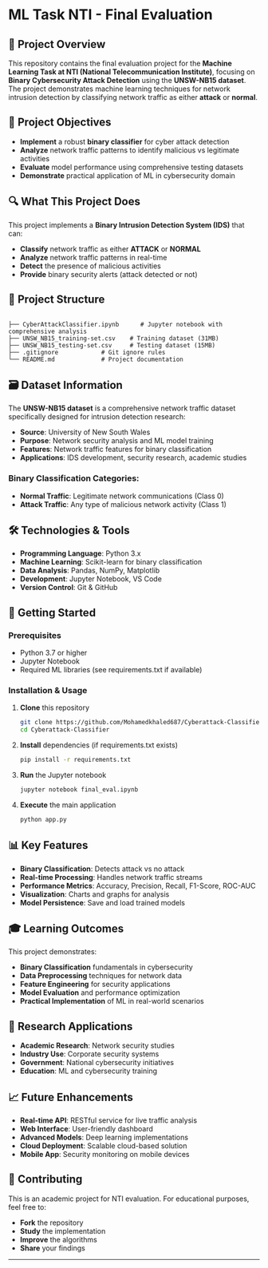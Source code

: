 # ML Task NTI - Final Evaluation

## 🚀 Project Overview

This repository contains the final evaluation project for the **Machine Learning Task at NTI (National Telecommunication Institute)**, focusing on **Binary Cybersecurity Attack Detection** using the **UNSW-NB15 dataset**. The project demonstrates machine learning techniques for network intrusion detection by classifying network traffic as either **attack** or **normal**.

## 🎯 Project Objectives

- **Implement** a robust **binary classifier** for cyber attack detection
- **Analyze** network traffic patterns to identify malicious vs legitimate activities
- **Evaluate** model performance using comprehensive testing datasets
- **Demonstrate** practical application of ML in cybersecurity domain

## 🔍 What This Project Does

This project implements a **Binary Intrusion Detection System (IDS)** that can:
- **Classify** network traffic as either **ATTACK** or **NORMAL**
- **Analyze** network traffic patterns in real-time
- **Detect** the presence of malicious activities
- **Provide** binary security alerts (attack detected or not)

## 📁 Project Structure

```

├── CyberAttackClassifier.ipynb      # Jupyter notebook with comprehensive analysis
├── UNSW_NB15_training-set.csv    # Training dataset (31MB)
├── UNSW_NB15_testing-set.csv     # Testing dataset (15MB)
├── .gitignore            # Git ignore rules
└── README.md             # Project documentation
```

## 🗃️ Dataset Information

The **UNSW-NB15 dataset** is a comprehensive network traffic dataset specifically designed for intrusion detection research:

- **Source**: University of New South Wales
- **Purpose**: Network security analysis and ML model training
- **Features**: Network traffic features for binary classification
- **Applications**: IDS development, security research, academic studies

### Binary Classification Categories:
- **Normal Traffic**: Legitimate network communications (Class 0)
- **Attack Traffic**: Any type of malicious network activity (Class 1)

## 🛠️ Technologies & Tools

- **Programming Language**: Python 3.x
- **Machine Learning**: Scikit-learn for binary classification
- **Data Analysis**: Pandas, NumPy, Matplotlib
- **Development**: Jupyter Notebook, VS Code
- **Version Control**: Git & GitHub

## 🚀 Getting Started

### Prerequisites
- Python 3.7 or higher
- Jupyter Notebook
- Required ML libraries (see requirements.txt if available)

### Installation & Usage
1. **Clone** this repository
   ```bash
   git clone https://github.com/Mohamedkhaled687/Cyberattack-Classifier.git
   cd Cyberattack-Classifier
   ```

2. **Install** dependencies (if requirements.txt exists)
   ```bash
   pip install -r requirements.txt
   ```

3. **Run** the Jupyter notebook
   ```bash
   jupyter notebook final_eval.ipynb
   ```

4. **Execute** the main application
   ```bash
   python app.py
   ```

## 📊 Key Features

- **Binary Classification**: Detects attack vs no attack
- **Real-time Processing**: Handles network traffic streams
- **Performance Metrics**: Accuracy, Precision, Recall, F1-Score, ROC-AUC
- **Visualization**: Charts and graphs for analysis
- **Model Persistence**: Save and load trained models

## 🎓 Learning Outcomes

This project demonstrates:
- **Binary Classification** fundamentals in cybersecurity
- **Data Preprocessing** techniques for network data
- **Feature Engineering** for security applications
- **Model Evaluation** and performance optimization
- **Practical Implementation** of ML in real-world scenarios

## 🔬 Research Applications

- **Academic Research**: Network security studies
- **Industry Use**: Corporate security systems
- **Government**: National cybersecurity initiatives
- **Education**: ML and cybersecurity training

## 📈 Future Enhancements

- **Real-time API**: RESTful service for live traffic analysis
- **Web Interface**: User-friendly dashboard
- **Advanced Models**: Deep learning implementations
- **Cloud Deployment**: Scalable cloud-based solution
- **Mobile App**: Security monitoring on mobile devices

## 🤝 Contributing

This is an academic project for NTI evaluation. For educational purposes, feel free to:
- **Fork** the repository
- **Study** the implementation
- **Improve** the algorithms
- **Share** your findings

---